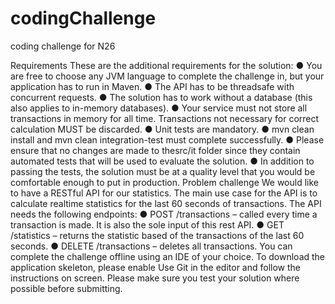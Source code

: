 # codingChallenge
coding challenge for N26

Requirements
These are the additional requirements for the solution:
● You are free to choose any JVM language to complete the challenge in, but
your application has to run in Maven.
● The API has to be threadsafe with concurrent requests.
● The solution has to work without a database (this also applies to in-memory
databases).
● Your service must not store all transactions in memory for all time.
Transactions not necessary for correct calculation MUST be discarded.
● Unit tests are mandatory.
● mvn clean install​ and ​mvn clean integration-test​ must complete successfully.
● Please ensure that no changes are made to the ​src/it​ folder since they contain
automated tests that will be used to evaluate the solution.
● In addition to passing the tests, the solution must be at a quality level that you
would be comfortable enough to put in production.
Problem challenge
We would like to have a RESTful API for our statistics. The main use case for the API is to calculate realtime statistics for the last 60 seconds of transactions.
The API needs the following endpoints:
● POST /transactions​ – called every time a transaction is made. It is also the sole input of this rest API.
● GET /statistics​ – returns the statistic based of the transactions of the last 60 seconds.
● DELETE /transactions​ – deletes all transactions.
You can complete the challenge offline using an IDE of your choice. To download the application skeleton, please enable ​Use Git​ in the editor and follow the instructions on screen. Please make sure you test your solution where possible before submitting.


